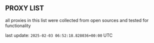 ## PROXY LIST

all proxies in this list were collected from open sources and tested for functionality

last update: `2025-02-03 06:52:18.828036+00:00` UTC